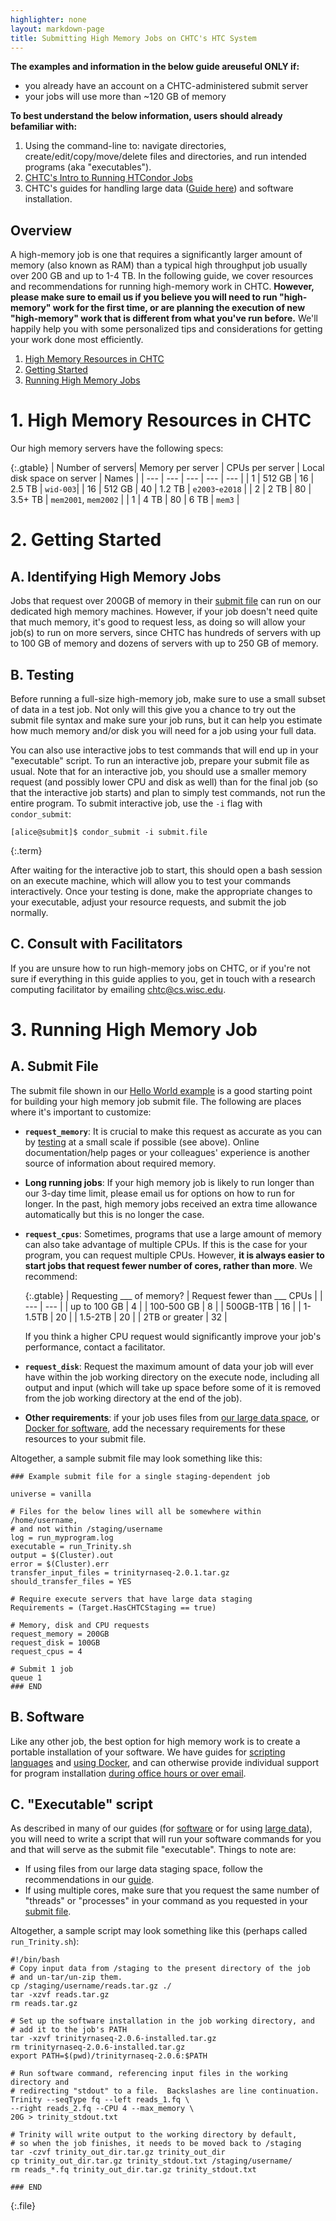 ```yaml
---
highlighter: none
layout: markdown-page
title: Submitting High Memory Jobs on CHTC's HTC System
---
```


**The examples and information in the below guide areuseful ONLY if:**
-   you already have an account on a CHTC-administered submit server
-   your jobs will use more than \~120 GB of memory

**To best understand the below information, users should already befamiliar with:**
1.  Using the command-line to: navigate directories,
    create/edit/copy/move/delete files and directories, and run intended
    programs (aka \"executables\").
2.  [CHTC\'s Intro to Running HTCondor Jobs](/helloworld.shtml)
3.  CHTC\'s guides for handling large data ([Guide
    here](/file-avail-largedata.shtml)) and software installation.

Overview
--------

A high-memory job is one that requires a significantly larger amount of
memory (also known as RAM) than a typical high throughput job usually
over 200 GB and up to 1-4 TB. In the following guide, we cover resources
and recommendations for running high-memory work in CHTC. **However,
please make sure to email us if you believe you will need to run
\"high-memory\" work for the first time, or are planning the execution
of new \"high-memory\" work that is different from what you\'ve run
before.** We\'ll happily help you with some personalized tips and
considerations for getting your work done most efficiently.

1.  [High Memory Resources in CHTC](#resources)
2.  [Getting Started](#get-started)
3.  [Running High Memory Jobs](#running)


<a name="resoures"></a>

**1. High Memory Resources in CHTC**
================================

Our high memory servers have the following specs:

{:.gtable}
  | Number of servers| Memory per server | CPUs per server | Local disk space on server | Names | 
  | --- | --- | --- | --- | --- |
  | 1 | 512 GB | 16 | 2.5 TB | `wid-003`|
  | 16 | 512 GB | 40 | 1.2 TB | `e2003`-`e2018` |
  | 2 | 2 TB | 80 | 3.5+ TB | `mem2001`, `mem2002` |
  | 1 | 4 TB | 80 | 6 TB | `mem3` | 




<a name="get-started"></a>

**2. Getting Started**
==================

<a name="id"></a>

A. Identifying High Memory Jobs
-------------------------------

Jobs that request over 200GB of memory in their [submit file](#submit)
can run on our dedicated high memory machines. However, if your job
doesn\'t need quite that much memory, it\'s good to request less, as
doing so will allow your job(s) to run on more servers, since CHTC has
hundreds of servers with up to 100 GB of memory and dozens of servers
with up to 250 GB of memory.

<a name="testing"></a>

B. Testing
----------

Before running a full-size high-memory job, make sure to use a small
subset of data in a test job. Not only will this give you a chance to
try out the submit file syntax and make sure your job runs, but it can
help you estimate how much memory and/or disk you will need for a job
using your full data.

You can also use interactive jobs to test commands that will end up in
your \"executable\" script. To run an interactive job, prepare your
submit file as usual. Note that for an interactive job, you should use a
smaller memory request (and possibly lower CPU and disk as well) than
for the final job (so that the interactive job starts) and plan to
simply test commands, not run the entire program. To submit interactive
job, use the `-i` flag with `condor_submit`:

``` 
[alice@submit]$ condor_submit -i submit.file
```
{:.term}

After waiting for the interactive job to start, this should open a bash
session on an execute machine, which will allow you to test your
commands interactively. Once your testing is done, make the appropriate
changes to your executable, adjust your resource requests, and submit
the job normally.


<a name="consult"></a>

C. Consult with Facilitators
----------------------------

If you are unsure how to run high-memory jobs on CHTC, or if you\'re not
sure if everything in this guide applies to you, get in touch with a
research computing facilitator by emailing [chtc@cs.wisc.edu](chtc@cs.wisc.edu).


<a name="running"></a>

**3. Running High Memory Job**
===========================


<a name="submit"></a>

A. Submit File
--------------

The submit file shown in our [Hello World example](/helloworld.shtml) is
a good starting point for building your high memory job submit file. The
following are places where it\'s important to customize:

-   **`request_memory`**: It is crucial to make this request as accurate
    as you can by [testing](#testing) at a small scale if possible (see
    above). Online documentation/help pages or your colleagues\'
    experience is another source of information about required memory.  


-   **Long running jobs**: If your high memory job is likely to run
    longer than our 3-day time limit, please email us for options on how
    to run for longer. In the past, high memory jobs received an extra
    time allowance automatically but this is no longer the case.
-   **`request_cpus`**: Sometimes, programs that use a large amount of
    memory can also take advantage of multiple CPUs. If this is the case
    for your program, you can request multiple CPUs. However, **it is
    always easier to start jobs that request fewer number of cores,
    rather than more**. We recommend:

    {:.gtable}
      | Requesting \_\_\_ of memory? | Request fewer than \_\_\_ CPUs |
      | --- | --- | 
      | up to 100 GB | 4 |
      | 100-500 GB | 8 |
      | 500GB-1TB | 16 |
      | 1-1.5TB | 20 |
      | 1.5-2TB | 20 |
      | 2TB or greater | 32 |



    If you think a higher CPU request would significantly improve your
    job\'s performance, contact a facilitator.  

-   **`request_disk`**: Request the maximum amount of data your job will
    ever have within the job working directory on the execute node,
    including all output and input (which will take up space before some
    of it is removed from the job working directory at the end of the
    job).  
    
-   **Other requirements**: if your job uses files from [our large data
    space](/file-avail-largedata.shtml), or [Docker for
    software](/docker-jobs.shtml), add the necessary requirements for
    these resources to your submit file.

Altogether, a sample submit file may look something like this:

``` {.sub}
### Example submit file for a single staging-dependent job

universe = vanilla

# Files for the below lines will all be somewhere within /home/username,
# and not within /staging/username
log = run_myprogram.log
executable = run_Trinity.sh
output = $(Cluster).out
error = $(Cluster).err
transfer_input_files = trinityrnaseq-2.0.1.tar.gz
should_transfer_files = YES

# Require execute servers that have large data staging
Requirements = (Target.HasCHTCStaging == true)

# Memory, disk and CPU requests
request_memory = 200GB
request_disk = 100GB
request_cpus = 4

# Submit 1 job
queue 1
### END
```


<a name="software"></a>

B. Software
-----------

Like any other job, the best option for high memory work is to create a
portable installation of your software. We have guides for [scripting
languages](/howto_overview.shtml) and [using
Docker](/docker-jobs.shtml), and can otherwise provide individual
support for program installation [during office hours or over
email](/get-help.shtml).


<a name="executable"></a>

C. \"Executable\" script
------------------------

As described in many of our guides (for
[software](/howto_overview.shtml) or for using [large
data](/file-avail-largedata.shtml)), you will need to write a script
that will run your software commands for you and that will serve as the
submit file \"executable\". Things to note are:

-   If using files from our large data staging space, follow the
    recommendations in our [guide](/file-avail-largedata.shtml).
-   If using multiple cores, make sure that you request the same number
    of \"threads\" or \"processes\" in your command as you requested in
    your [submit file](#submit).

Altogether, a sample script may look something like this (perhaps called
`run_Trinity.sh`):

``` 
#!/bin/bash
# Copy input data from /staging to the present directory of the job
# and un-tar/un-zip them.  
cp /staging/username/reads.tar.gz ./
tar -xzvf reads.tar.gz
rm reads.tar.gz

# Set up the software installation in the job working directory, and 
# add it to the job's PATH
tar -xzvf trinityrnaseq-2.0.6-installed.tar.gz
rm trinityrnaseq-2.0.6-installed.tar.gz
export PATH=$(pwd)/trinityrnaseq-2.0.6:$PATH

# Run software command, referencing input files in the working directory and 
# redirecting "stdout" to a file.  Backslashes are line continuation.
Trinity --seqType fq --left reads_1.fq \
--right reads_2.fq --CPU 4 --max_memory \
20G > trinity_stdout.txt

# Trinity will write output to the working directory by default, 
# so when the job finishes, it needs to be moved back to /staging
tar -czvf trinity_out_dir.tar.gz trinity_out_dir
cp trinity_out_dir.tar.gz trinity_stdout.txt /staging/username/
rm reads_*.fq trinity_out_dir.tar.gz trinity_stdout.txt

### END
```
{:.file}

